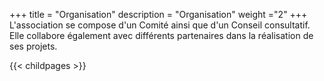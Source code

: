 +++
title = "Organisation"
description = "Organisation"
weight ="2"
+++
L'association se compose d'un Comité ainsi que d'un Conseil consultatif. Elle collabore également avec différents partenaires dans la réalisation de ses projets.


{{< childpages >}}